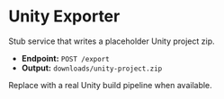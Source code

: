# Unity Exporter

Stub service that writes a placeholder Unity project zip.

- **Endpoint:** `POST /export`
- **Output:** `downloads/unity-project.zip`

Replace with a real Unity build pipeline when available.
